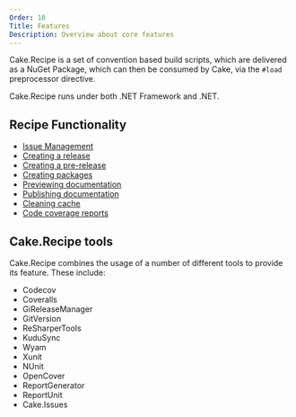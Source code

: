 ```yaml
---
Order: 10
Title: Features
Description: Overview about core features
---
```


Cake.Recipe is a set of convention based build scripts, which are delivered as a NuGet Package, which can then be consumed by Cake, via the `#load` preprocessor directive.

Cake.Recipe runs under both .NET Framework and .NET.

## Recipe Functionality

* [Issue Management](../usage/issue-management)
* [Creating a release](../usage/creating-release)
* [Creating a pre-release](../usage/create-pre-release)
* [Creating packages](../usage/creating-packages)
* [Previewing documentation](../usage/previewing-documentation)
* [Publishing documentation](../usage/publishing-documentation)
* [Cleaning cache](../usage/cleaning-cache)
* [Code coverage reports](../usage/code-coverage-reports)

## Cake.Recipe tools

Cake.Recipe combines the usage of a number of different tools to provide its feature.  These include:

* Codecov
* Coveralls
* GiReleaseManager
* GitVersion
* ReSharperTools
* KuduSync
* Wyam
* Xunit
* NUnit
* OpenCover
* ReportGenerator
* ReportUnit
* Cake.Issues
